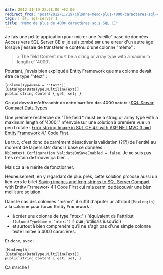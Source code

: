 ```yaml
---
date: 2012-11-19 22:01:00 +02:00
redirect_from: "post/2012/11/19/colonne-memo-plus-4000-caracteres-sql-ce"
tags: [ ef, sql-server ]
title: "Mémo de plus de 4000 caractères sous SQL CE"
---
```


Je fais une petite application pour migrer une "vieille" base de données
Access vers SQL Server CE et je suis tombé sur une erreur d'un autre âge
lorsque j'essaie de transférer le contenu d'une colonne "mémo" :

> &gt; The field Content must be a string or array type with a maximum length
> of '4000'.

Pourtant, j'avais bien expliqué à Entity Framework que ma colonne devait
être de type "ntext" :

```
[Column(TypeName = "ntext")]
[DataType(DataType.MultilineText)]
public string Content { get; set; }
```

Ce qui devrait m'affranchir de cette barrière des 4000 octets :
[SQL Server Compact Data Types](http://msdn.microsoft.com/en-us/library/ms172424(SQL.110).aspx)

Une première recherche de "The field * must be a string or array type with a
maximum length of '4000'." m'envoie sur une solution à première vue un peu
brutale : [Error storing Image in SQL CE 4.0 with ASP.NET MVC 3 and Entity
Framework 4.1 Code First](http://stackoverflow.com/questions/5737733/error-storing-image-in-sql-ce-4-0-with-asp-net-mvc-3-and-entity-framework-4-1-co).

Le truc, c'est donc de carrément désactiver la validation (?!?!) de l'entité
au moment de la persister dans la base de données :
`DbContext.Configuration.ValidateOnSaveEnabled = false`. Je ne suis
pas très certain de trouver ça bien...

Mais ça a le mérite de fonctionner.

Heureusement, en y regardant de plus près, cette solution propose aussi un
lien vers le billet [Saving images and long strings to SQL Server Compact with Entity
Framework 4.1 Code First](http://erikej.blogspot.fr/2011/04/saving-images-to-sql-server-compact.html) qui m'a permi de découvrir une bien meilleure
solution.

Dans le cas des colonnes "mémo", il suffit d'ajouter un attribut
`[MaxLength]` à la colonne pour forcer Entity Framework :

* à créer une colonne de type "ntext" (l'équivalent de l'attribut
`[Column(TypeName = "ntext")]`) que j'utilisais jusqu'ici)
* et surtout à bien comprendre qu'il ne s'agit pas d'une simple colonne texte
limitée à 4000 caractères.

Et donc, avec :

```
[MaxLength]
[DataType(DataType.MultilineText)]
public string Content { get; set; }
```

Ça marche !
